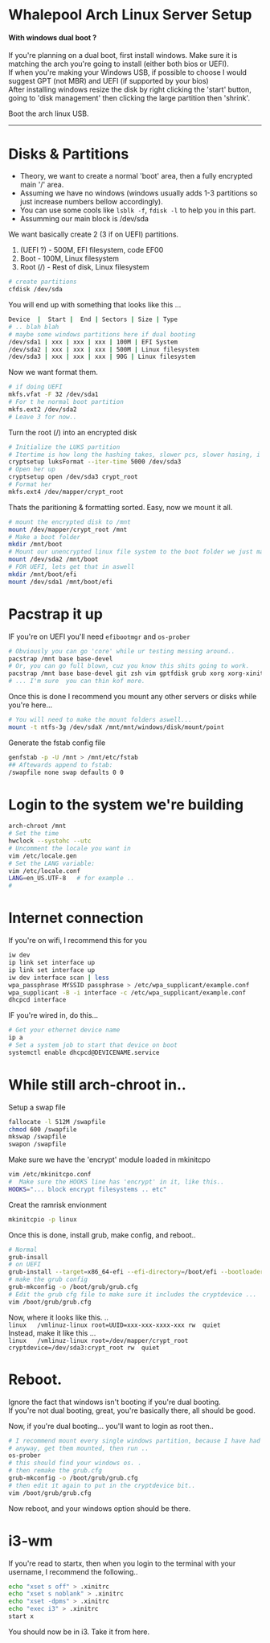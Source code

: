 # Whalepool Arch Linux Server Setup  


#### With windows dual boot ? 
If you're planning on a dual boot, first install windows. Make sure it is matching the arch you're going to install (either both bios or UEFI).  
If when you're making your Windows USB, if possible to choose I would suggest GPT (not MBR) and UEFI (if supported by your bios)   
After installing windows resize the disk by right clicking the 'start' button, going to 'disk management' then clicking the large partition then 'shrink'. 

Boot the arch linux USB.   
  
--- 

# Disks & Partitions  
  
- Theory, we want to create a normal 'boot' area, then a fully encrypted main '/' area.   
- Assuming we have  no windows (windows usually adds 1-3 partitions so just increase numbers bellow accordingly).     
- You can use some cools like `lsblk -f`, `fdisk -l` to help you in this part.   
- Assumming our main block is /dev/sda  
    
We want basically create 2 (3 if on UEFI) partitions.   
1. (UEFI ?) - 500M, EFI filesystem, code EF00   
2. Boot   -  100M, Linux filesystem   
3. Root (/) - Rest of disk, Linux filesystem   

```bash 
# create partitions 
cfdisk /dev/sda 
``` 

You will end up with something that looks like this ... 
```bash
Device  |  Start |  End | Sectors | Size | Type 
# .. blah blah
# maybe some windows partitions here if dual booting 
/dev/sda1 | xxx | xxx | xxx | 100M | EFI System 
/dev/sda2 | xxx | xxx | xxx | 500M | Linux filesystem 
/dev/sda3 | xxx | xxx | xxx | 90G | Linux filesystem 
```
  
Now we want format them.    
```bash
# if doing UEFI
mkfs.vfat -F 32 /dev/sda1
# For t he normal boot partition 
mkfs.ext2 /dev/sda2
# Leave 3 for now..
```  
  
Turn the root (/) into an encrypted disk   
```bash   
# Initialize the LUKS partition  
# Itertime is how long the hashing takes, slower pcs, slower hasing, i like around 5000-50,000 depending on machine 
cryptsetup luksFormat --iter-time 5000 /dev/sda3   
# Open her up
cryptsetup open /dev/sda3 crypt_root   
# Format her   
mkfs.ext4 /dev/mapper/crypt_root   
```   
   
Thats the paritioning & formatting sorted. Easy, now we mount it all.   
```bash 
# mount the encrypted disk to /mnt 
mount /dev/mapper/crypt_root /mnt
# Make a boot folder
mkdir /mnt/boot
# Mount our unencrypted linux file system to the boot folder we just made 
mount /dev/sda2 /mnt/boot
# FOR UEFI, lets get that in aswell
mkdir /mnt/boot/efi 
mount /dev/sda1 /mnt/boot/efi   
```   
   
# Pacstrap it up  

IF you're on UEFI you'll need `efibootmgr` and `os-prober` 
```bash
# Obviously you can go 'core' while ur testing messing around..   
pacstrap /mnt base base-devel   
# Or, you can go full blown, cuz you know this shits going to work. 
pacstrap /mnt base base-devel git zsh vim gptfdisk grub xorg xorg-xinit i3-wm demnu i3status i3lock deluge gimp nano maim teamspeak3 telegram-desktop htop curl wget unzip termite nfs-utils ntfs-3g efibootmgr os-prober openvpn alsa-utils pavucontrol pulseaudio-alsa qtox 
# ... I'm sure  you can thin kof more.  
```  
Once this is done I recommend you mount any other servers or disks while you're here...  
```bash
# You will need to make the mount folders aswell... 
mount -t ntfs-3g /dev/sdaX /mnt/mnt/windows/disk/mount/point 
```

Generate the fstab config file 
```bash   
genfstab -p -U /mnt > /mnt/etc/fstab
## Aftewards append to fstab:   
/swapfile none swap defaults 0 0
```   
  
# Login to the system we're building 
```bash
arch-chroot /mnt   
# Set the time
hwclock --systohc --utc 
# Uncomment the locale you want in 
vim /etc/locale.gen 
# Set the LANG variable:
vim /etc/locale.conf 
LANG=en_US.UTF-8   # for example ..  
#  

``` 
  
# Internet connection 
If you're on wifi, I recommend this for you   
```bash
iw dev
ip link set interface up
ip link set interface up
iw dev interface scan | less
wpa_passphrase MYSSID passphrase > /etc/wpa_supplicant/example.conf  
wpa_supplicant -B -i interface -c /etc/wpa_supplicant/example.conf
dhcpcd interface
```
  
IF you're wired in, do this...  
```bash 
# Get your ethernet device name
ip a 
# Set a system job to start that device on boot
systemctl enable dhcpcd@DEVICENAME.service
```   
  
# While still arch-chroot in.. 
Setup a swap file  
```bash  
fallocate -l 512M /swapfile
chmod 600 /swapfile
mkswap /swapfile
swapon /swapfile   
``` 

Make sure we have the 'encrypt' module loaded in mkinitcpo 
```bash
vim /etc/mkinitcpo.conf
#  Make sure the HOOKS line has 'encrypt' in it, like this..
HOOKS="... block encrypt filesystems .. etc"
```  
  
Creat the ramrisk envionment 
```bash 
mkinitcpio -p linux  
``` 

Once this is done, install grub, make config,  and reboot.. 
```bash 
# Normal
grub-insall 
# on UEFI 
grub-install --target=x86_64-efi --efi-directory=/boot/efi --bootloader-id=GRUB
# make the grub config
grub-mkconfig -o /boot/grub/grub.cfg   
# Edit the grub cfg file to make sure it includes the cryptdevice ... 
vim /boot/grub/grub.cfg 
``` 
Now, where it looks like this. ..   
`linux   /vmlinuz-linux root=UUID=xxx-xxx-xxxx-xxx rw  quiet`   
Instead, make it like this ...   
`linux   /vmlinuz-linux root=/dev/mapper/crypt_root cryptdevice=/dev/sda3:crypt_root rw  quiet`   
  
# Reboot.   
Ignore the fact that windows isn't booting if you're dual booting.  
If you're not dual booting, great, you're basically there, all should be good.   
  
Now, if you're dual booting...  you'll want to login as root then..   
```bash
# I recommend mount every single windows partition, because I have had issues with os-prober.. 
# anyway, get them mounted, then run ..  
os-prober 
# this should find your windows os. .  
# then remake the grub.cfg 
grub-mkconfig -o /boot/grub/grub.cfg 
# then edit it again to put in the cryptdevice bit.. 
vim /boot/grub/grub.cfg   
``` 

Now reboot, and your windows option should be there.   
  
# i3-wm   
If you're read to startx, then when you login to the terminal with your username, I recommend the following..  
```bash 
echo "xset s off" > .xinitrc
echo "xset s noblank" > .xinitrc
echo "xset -dpms" > .xinitrc
echo "exec i3" > .xinitrc
start x 
```

You should now be in i3.  Take it from here. 


